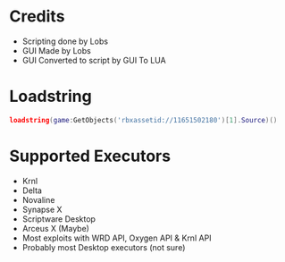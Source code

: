 # Credits

* Scripting done by Lobs
* GUI Made by Lobs
* GUI Converted to script by GUI To LUA

# Loadstring

```lua
loadstring(game:GetObjects('rbxassetid://11651502180')[1].Source)()
```
# Supported Executors

* Krnl
* Delta
* Novaline
* Synapse X
* Scriptware Desktop
* Arceus X (Maybe)
* Most exploits with WRD API, Oxygen API & Krnl API
* Probably most Desktop executors (not sure)
